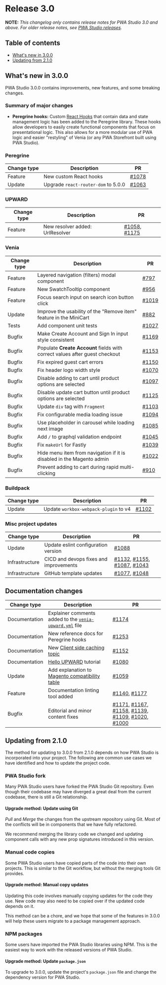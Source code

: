 # Release 3.0

**NOTE:**
_This changelog only contains release notes for PWA Studio 3.0 and above._
_For older release notes, see [PWA Studio releases][]._

## Table of contents

- [What's new in 3.0.0](#whats-new-in-300)
- [Updating from 2.1.0](#updating-from-210)

## What's new in 3.0.0

PWA Studio 3.0.0 contains improvements, new features, and some breaking changes.

### Summary of major changes

- **Peregrine hooks:**
    Custom [React Hooks][] that contain data and state management logic has been added to the Peregrine library.
    These hooks allow developers to easily create functional components that focus on presentational logic.
    This also allows for a more modular use of PWA logic and easier "restyling" of Venia (or any PWA Storefront built using PWA Studio).

### Peregrine

| Change type | Description                         | PR        |
| ----------- | ----------------------------------- | --------- |
| Feature     | New custom React hooks              | [#1078][] |
| Update      | Upgrade `react-router-dom` to 5.0.0 | [#1063][] |

### UPWARD

| Change type | Description                     | PR                   |
| ----------- | ------------------------------- | -------------------- |
| Feature     | New resolver added: UrlResolver | [#1058][], [#1175][] |

### Venia

| Change type | Description                                                                 | PR        |
| ----------- | --------------------------------------------------------------------------- | --------- |
| Feature     | Layered navigation (filters) modal component                                | [#797][]  |
| Feature     | New SwatchTooltip component                                                 | [#956][]  |
| Feature     | Focus search input on search icon button click                              | [#1019][] |
| Update      | Improve the usability of the "Remove item" feature in the MiniCart          | [#882][]  |
| Tests       | Add component unit tests                                                    | [#1027][] |
| Bugfix      | Make Create Account and Sign In input style consistent                      | [#1169][] |
| Bugfix      | Populate **Create Account** fields with correct values after guest checkout | [#1153][] |
| Bugfix      | Fix expired guest cart errors                                               | [#1150][] |
| Bugfix      | Fix header logo width style                                                 | [#1070][] |
| Bugfix      | Disable adding to cart until product options are selected                   | [#1097][] |
| Bugfix      | Disable update cart button until product options are selected               | [#1125][] |
| Bugfix      | Update `div` tag with `Fragment`                                            | [#1103][] |
| Bugfix      | Fix configurable media loading issue                                        | [#1094][] |
| Bugfix      | Use placeholder in carousel while loading next image                        | [#1085][] |
| Bugfix      | Add `/` to graphql validation endpoint                                      | [#1045][] |
| Bugfix      | Fix `makeUrl` for Fastly                                                    | [#1039][] |
| Bugfix      | Hide menu item from navigation if it is disabled in the Magento admin       | [#1022][] |
| Bugfix      | Prevent adding to cart during rapid multi-clicking                          | [#910][]  |

### Buildpack

| Change type | Description                           | PR        |
| ----------- | ------------------------------------- | --------- |
| Update      | Update `workbox-webpack-plugin` to v4 | [#1102][] |

### Misc project updates

| Change type    | Description                            | PR                                         |
| -------------- | -------------------------------------- | ------------------------------------------ |
| Update         | Update eslint configuration version    | [#1088][]                                  |
| Infrastructure | CICD and devops fixes and improvements | [#1132][], [#1155][], [#1087][], [#1043][] |
| Infrastructure | GitHub template updates                | [#1077][], [#1048][]                       |

## Documentation changes

| Change type   | Description                                                 | PR                                                                          |
| ------------- | ----------------------------------------------------------- | --------------------------------------------------------------------------- |
| Documentation | Explainer comments added to the [`venia-upward.yml`][] file | [#1174][]                                                                   |
| Documentation | New reference docs for Peregrine hooks                      | [#1253][]                                                                   |
| Documentation | New [Client side caching topic][]                           | [#1152][]                                                                   |
| Documentation | [Hello UPWARD][] tutorial                                   | [#1080][]                                                                   |
| Update        | Add explanation to [Magento compatibility table][]          | [#1059][]                                                                   |
| Feature       | Documentation linting tool added                            | [#1140][], [#1177][]                                                        |
| Bugfix        | Editorial and minor content fixes                           | [#1171][], [#1167][], [#1158][], [#1139][], [#1109][], [#1020][], [#1000][] |

## Updating from 2.1.0

The method for updating to 3.0.0 from 2.1.0 depends on how PWA Studio is incorporated into your project.
The following are common use cases we have identified and how to update the project code.

### PWA Studio fork

Many PWA Studio users have forked the PWA Studio Git repository.
Even though their codebase may have diverged a great deal from the current codebase, there is still a Git relationship.

#### Upgrade method: Update using Git

_Pull_ and _Merge_ the changes from the upstream repository using Git.
Most of the conflicts will be in components that we have fully refactored.

We recommend merging the library code we changed and updating component calls with any new prop signatures introduced in this version.

### Manual code copies

Some PWA Studio users have copied parts of the code into their own projects.
This is similar to the Git workflow, but without the merging tools Git provides.

#### Upgrade method: Manual copy updates

Updating this code involves manually copying updates for the code they use.
New code may also need to be copied over if the updated code depends on it.

This method can be a chore, and we hope that some of the features in 3.0.0 will help these users migrate to a package management approach.

### NPM packages

Some users have imported the PWA Studio libraries using NPM.
This is the easiest way to work with the released versions of PWA Studio.

#### Upgrade method: Update `package.json`

To upgrade to 3.0.0, update the project's `package.json` file and change the dependency version for PWA Studio.

[pwa studio releases]: https://github.com/magento-research/pwa-studio/releases
[client side caching topic]: https://magento-research.github.io/pwa-studio/technologies/basic-concepts/client-side-caching/
[`venia-upward.yml`]: https://github.com/magento-research/pwa-studio/blob/develop/packages/venia-concept/venia-upward.yml
[hello upward]: https://magento-research.github.io/pwa-studio/tutorials/hello-upward/simple-server/
[magento compatibility table]: https://magento-research.github.io/pwa-studio/technologies/magento-compatibility/
[React Hooks]: https://reactjs.org/docs/hooks-intro.html
[#1253]: https://github.com/magento-research/pwa-studio/pull/1253
[#1177]: https://github.com/magento-research/pwa-studio/pull/1177
[#1058]: https://github.com/magento-research/pwa-studio/pull/1058
[#1175]: https://github.com/magento-research/pwa-studio/pull/1175
[#1174]: https://github.com/magento-research/pwa-studio/pull/1174
[#1171]: https://github.com/magento-research/pwa-studio/pull/1171
[#1169]: https://github.com/magento-research/pwa-studio/pull/1169
[#1167]: https://github.com/magento-research/pwa-studio/pull/1167
[#1158]: https://github.com/magento-research/pwa-studio/pull/1158
[#1155]: https://github.com/magento-research/pwa-studio/pull/1155
[#1153]: https://github.com/magento-research/pwa-studio/pull/1153
[#1152]: https://github.com/magento-research/pwa-studio/pull/1152
[#1150]: https://github.com/magento-research/pwa-studio/pull/1150
[#1140]: https://github.com/magento-research/pwa-studio/pull/1140
[#1139]: https://github.com/magento-research/pwa-studio/pull/1139
[#1132]: https://github.com/magento-research/pwa-studio/pull/1132
[#1070]: https://github.com/magento-research/pwa-studio/pull/1070
[#1125]: https://github.com/magento-research/pwa-studio/pull/1125
[#1109]: https://github.com/magento-research/pwa-studio/pull/1109
[#1103]: https://github.com/magento-research/pwa-studio/pull/1103
[#1102]: https://github.com/magento-research/pwa-studio/pull/1102
[#1097]: https://github.com/magento-research/pwa-studio/pull/1097
[#1094]: https://github.com/magento-research/pwa-studio/pull/1094
[#1088]: https://github.com/magento-research/pwa-studio/pull/1088
[#1087]: https://github.com/magento-research/pwa-studio/pull/1087
[#1085]: https://github.com/magento-research/pwa-studio/pull/1085
[#1080]: https://github.com/magento-research/pwa-studio/pull/1080
[#1077]: https://github.com/magento-research/pwa-studio/pull/1077
[#1063]: https://github.com/magento-research/pwa-studio/pull/1063
[#1059]: https://github.com/magento-research/pwa-studio/pull/1059
[#1048]: https://github.com/magento-research/pwa-studio/pull/1048
[#1045]: https://github.com/magento-research/pwa-studio/pull/1045
[#1039]: https://github.com/magento-research/pwa-studio/pull/1039
[#1027]: https://github.com/magento-research/pwa-studio/pull/1027
[#1022]: https://github.com/magento-research/pwa-studio/pull/1022
[#1020]: https://github.com/magento-research/pwa-studio/pull/1020
[#1019]: https://github.com/magento-research/pwa-studio/pull/1019
[#1000]: https://github.com/magento-research/pwa-studio/pull/1000
[#956]: https://github.com/magento-research/pwa-studio/pull/956
[#910]: https://github.com/magento-research/pwa-studio/pull/910
[#882]: https://github.com/magento-research/pwa-studio/pull/882
[#797]: https://github.com/magento-research/pwa-studio/pull/797
[#1078]: https://github.com/magento-research/pwa-studio/pull/1078
[#1043]: https://github.com/magento-research/pwa-studio/pull/1043
